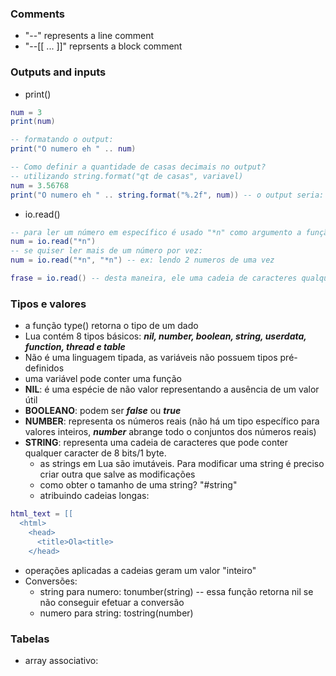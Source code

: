 
### Comments
- "--" represents a line comment
- "--[[ ... ]]" reprsents a block comment

### Outputs and inputs
- print()
```lua
num = 3
print(num)

-- formatando o output:
print("O numero eh " .. num)

-- Como definir a quantidade de casas decimais no output?
-- utilizando string.format("qt de casas", variavel)
num = 3.56768
print("O numero eh " .. string.format("%.2f", num)) -- o output seria: "O numero eh 3.56"
```
- io.read()
```lua
-- para ler um número em específico é usado "*n" como argumento a função io.read("*n")
num = io.read("*n")
-- se quiser ler mais de um número por vez:
num = io.read("*n", "*n") -- ex: lendo 2 numeros de uma vez

frase = io.read() -- desta maneira, ele uma cadeia de caracteres qualquer
```

### Tipos e valores
- a função type() retorna o tipo de um dado
- Lua contém 8 tipos básicos: ***nil, number, boolean, string, userdata, function, thread e table***
- Não é uma linguagem tipada, as variáveis não possuem tipos pré-definidos
- uma variável pode conter uma função
- **NIL**: é uma espécie de não valor representando a ausência de um valor útil
- **BOOLEANO**: podem ser ***false*** ou ***true***
- **NUMBER**: representa os números reais (não há um tipo específico para valores inteiros, ***number*** abrange todo o conjuntos dos números reais) 
- **STRING**: representa uma cadeia de caracteres que pode conter qualquer caracter de 8 bits/1 byte.
  - as strings em Lua são imutáveis. Para modificar uma string é preciso criar outra que salve as modificações
  - como obter o tamanho de uma string? "#string"
  - atribuindo cadeias longas:
```lua
html_text = [[
  <html>
    <head>
      <title>Ola<title>
    </head>
```
  - operações aplicadas a cadeias geram um valor "inteiro"
- Conversões:
  - string para numero: tonumber(string) -- essa função retorna nil se não conseguir efetuar a conversão
  - numero para string: tostring(number)

### Tabelas
- array associativo: 













